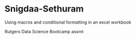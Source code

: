 # Snigdaa-Sethuram
Using macros and conditional formatting in an excel workbook

Rutgers Data Science Bootcamp assmt
